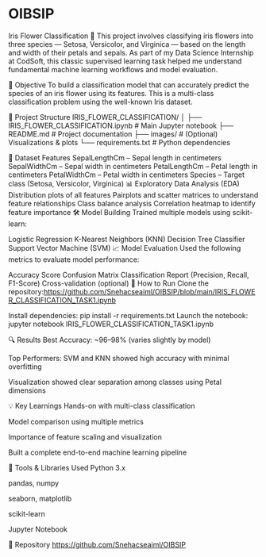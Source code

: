 # OIBSIP
Iris Flower Classification 🌸
This project involves classifying iris flowers into three species — Setosa, Versicolor, and Virginica — based on the length and width of their petals and sepals. As part of my Data Science Internship at CodSoft, this classic supervised learning task helped me understand fundamental machine learning workflows and model evaluation.

📌 Objective
To build a classification model that can accurately predict the species of an iris flower using its features. This is a multi-class classification problem using the well-known Iris dataset.

📁 Project Structure
IRIS_FLOWER_CLASSIFICATION/ │ ├── IRIS_FLOWER_CLASSIFICATION.ipynb # Main Jupyter notebook ├── README.md # Project documentation ├── images/ # (Optional) Visualizations & plots └── requirements.txt # Python dependencies

🧠 Dataset Features
SepalLengthCm – Sepal length in centimeters
SepalWidthCm – Sepal width in centimeters
PetalLengthCm – Petal length in centimeters
PetalWidthCm – Petal width in centimeters
Species – Target class (Setosa, Versicolor, Virginica)
📊 Exploratory Data Analysis (EDA)
Distribution plots of all features
Pairplots and scatter matrices to understand feature relationships
Class balance analysis
Correlation heatmap to identify feature importance
🛠️ Model Building
Trained multiple models using scikit-learn:

Logistic Regression
K-Nearest Neighbors (KNN)
Decision Tree Classifier
Support Vector Machine (SVM)
📈 Model Evaluation
Used the following metrics to evaluate model performance:

Accuracy Score
Confusion Matrix
Classification Report (Precision, Recall, F1-Score)
Cross-validation (optional)
🚀 How to Run
Clone the repository:https://github.com/Snehacseaiml/OIBSIP/blob/main/IRIS_FLOWER_CLASSIFICATION_TASK1.ipynb

Install dependencies: pip install -r requirements.txt Launch the notebook: jupyter notebook IRIS_FLOWER_CLASSIFICATION_TASK1.ipynb

🔍 Results Best Accuracy: ~96–98% (varies slightly by model)

Top Performers: SVM and KNN showed high accuracy with minimal overfitting

Visualization showed clear separation among classes using Petal dimensions

💡 Key Learnings Hands-on with multi-class classification

Model comparison using multiple metrics

Importance of feature scaling and visualization

Built a complete end-to-end machine learning pipeline

🧰 Tools & Libraries Used Python 3.x

pandas, numpy

seaborn, matplotlib

scikit-learn

Jupyter Notebook

🔗 Repository https://github.com/Snehacseaiml/OIBSIP
